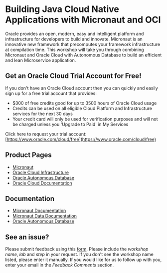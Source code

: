 # Building Java Cloud Native Applications with Micronaut and OCI

Oracle provides an open, modern, easy and intelligent platform and infrastructure for developers to build and innovate. Micronaut is an innovative new framework that precomputes your framework infrastructure at compilation time. 
This workshop will take you through combining Micronaut and Oracle Cloud with Autonomous Database to build an efficient and lean Microservice application.

## Get an Oracle Cloud Trial Account for Free!

If you don't have an Oracle Cloud account then you can quickly and easily sign up for a free trial account that provides:
- $300 of free credits good for up to 3500 hours of Oracle Cloud usage
- Credits can be used on all eligible Cloud Platform and Infrastructure services for the next 30 days
- Your credit card will only be used for verification purposes and will not be charged unless you 'Upgrade to Paid' in My Services

Click here to request your trial account: [https://www.oracle.com/cloud/free](https://www.oracle.com/cloud/free)


## Product Pages
- [Micronaut](https://micronaut.io/)
- [Oracle Cloud Infrastructure](https://www.oracle.com/cloud/)
- [Oracle Autonomous Database](https://www.oracle.com/autonomous-database/)
- [Oracle Cloud Documentation](https://docs.cloud.oracle.com/en-us/iaas/Content/home.htm)

## Documentation
- [Micronaut Documentation](https://micronaut.io/documentation.html)
- [Micronaut Data Documentation](https://micronaut-projects.github.io/micronaut-data/latest/guide/index.html)
- [Oracle Autonomous Database](https://docs.cloud.oracle.com/en-us/iaas/Content/Database/Concepts/adboverview.htm)

## See an issue?
Please submit feedback using this [form](https://apexapps.oracle.com/pls/apex/f?p=133:1:::::P1_FEEDBACK:1). Please include the *workshop name*, *lab* and *step* in your request.  If you don't see the workshop name listed, please enter it manually. If you would like for us to follow up with you, enter your email in the *Feedback Comments* section.
